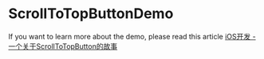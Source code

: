 # ScrollToTopButtonDemo

If you want to learn more about the demo, please read this article
[iOS开发 - 一个关于ScrollToTopButton的故事](http://www.jianshu.com/p/cbd90810c20a)
